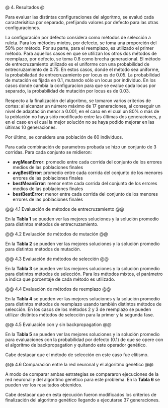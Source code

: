 @ 4. Resultados @

Para evaluar las distintas configuraciones del algoritmo, se evaluó cada caracterísitica por separado,
prefijando valores por defecto para las otras configuraciones.

La configuración por defecto considera como métodos de selección a ruleta.
Para los métodos mixtos, por defecto, se toma una proporción del 50% por método.
Por su parte, para el reemplazo, es utilizado el primer método.
Para aquellos casos en que se utilizan los otros dos métodos de reemplazo,
por defecto, se toma 0.8 como brecha generacional.
El método de entrecruzamiento utilizado es el uniforme con una probabilidad de entrecruzamiento de 0.75. En estos casos, donde el método sea uniforme, la probabiladad de entrecruzamiento por locus es de 0.05.
La probabilidad de mutación es fijada en 0.1, mutando sólo un locus por individuo.
En los casos donde cambia la configuracion para que se evalue cada locus por separado,
la probabilidad de mutación por locus es de 0.03.

Respecto a la finalización del algoritmo, se tomaron varios criterios de cortes:
al alcanzar un número máximo de 17 generaciones, al conseguir un nivel de adaptación menor a 0.001,
en el caso en el cual un 80% o más de la población no haya sido modificado entre
las últimas dos generaciones, y en el caso en el cual la mejor solución no se haya podido mejorar
en las últimas 10 generaciones.

Por último, se considera una población de 60 individuos.

Para cada combinación de parametros probada se hizo un conjunto de 3 corridas. Para cada conjunto se midieron:

* __avgMeanError__: promedio entre cada corrida del conjunto de los errores medios de las poblaciones finales
* __avgBestError__: promedio entre cada corrida del conjunto de los menores errores de las poblaciones finales
* __bestMeanError__: menor entre cada corrida del conjunto de los errores medios de las poblaciones finales
* __bestBestError__: menor entre cada corrida del conjunto de los menores errores de las poblaciones finales

@@ 4.1 Evaluación de métodos de entrecruzamiento @@

En la **Tabla 1** se pueden ver las mejores soluciones y la solución promedio para distintos métodos de entrecruzamiento.

@@ 4.2 Evaluación de métodos de mutación @@

En la **Tabla 2** se pueden ver las mejores soluciones y la solución promedio para distintos métodos de mutación.

@@ 4.3 Evaluación de métodos de selección @@

En la **Tabla 3** se pueden ver las mejores soluciones y la solución promedio para distintos métodos de selección. Para los métodos mixtos, el parámetro a indica que porcentaje de cada método es utilizado.

@@ 4.4 Evaluación de métodos de reemplazo @@

En la **Tabla 4** se pueden ver las mejores soluciones y la solución promedio para distintos métodos de reemplazo usando también distintos métodos de selección.
En los casos de los métodos 2 y 3 de reemplazo se pueden utilizar distintos métodos de
selección para la primer y la segunda fase.

@@ 4.5 Evaluación con y sin backpropagation @@

En la **Tabla 5** se pueden ver las mejores soluciones y la solución promedio para evaluaciones con la probabilidad por defecto (0.1) de que se opere con el algoritmo de backpropagation y quitando este operador genético.

Cabe destacar que el método de selección en este caso fue elitismo.

@@ 4.6 Comparación entre la red neuronal y el algoritmo genético @@

A modo de comparar ambas estrategias se compararon ejecuciones de la red neuronal y del algoritmo genético para este problema. En la **Tabla 6** se pueden ver los resultados obtenidos.

Cabe destacar que en esta ejecución fueron modificados los criterios de finalización del algoritmo genético llegando a ejecutarse 37 generaciones.
